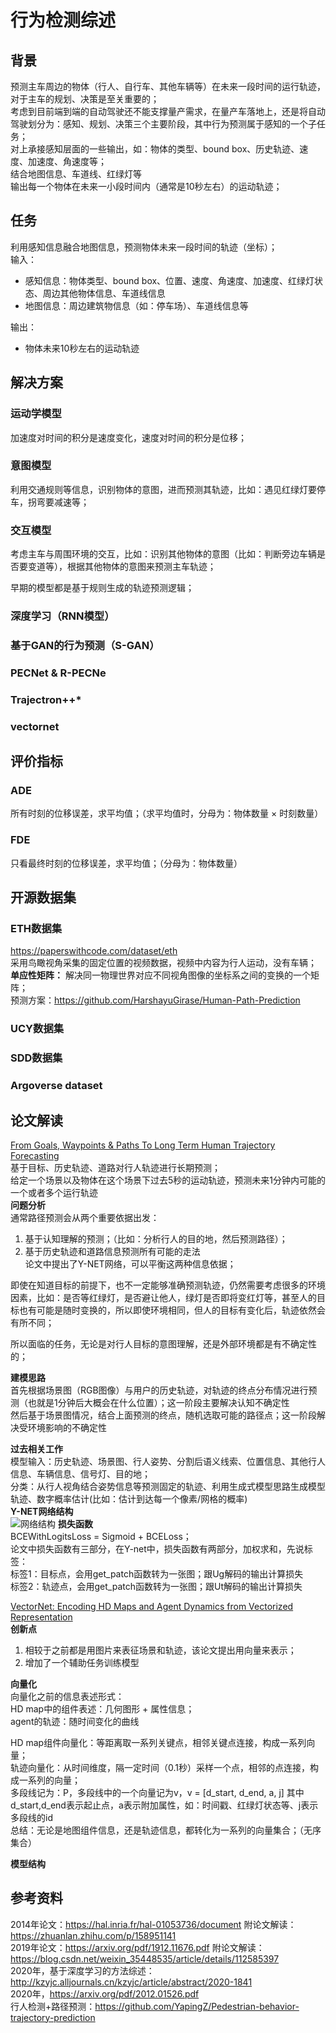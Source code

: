 行为检测综述
====
## 背景
预测主车周边的物体（行人、自行车、其他车辆等）在未来一段时间的运行轨迹，对于主车的规划、决策是至关重要的；<br>
考虑到目前端到端的自动驾驶还不能支撑量产需求，在量产车落地上，还是将自动驾驶划分为：感知、规划、决策三个主要阶段，其中行为预测属于感知的一个子任务；<br>
对上承接感知层面的一些输出，如：物体的类型、bound box、历史轨迹、速度、加速度、角速度等；<br>
结合地图信息、车道线、红绿灯等<br>
输出每一个物体在未来一小段时间内（通常是10秒左右）的运动轨迹；<br>

## 任务
利用感知信息融合地图信息，预测物体未来一段时间的轨迹（坐标）；<br>
输入：<br>
- 感知信息：物体类型、bound box、位置、速度、角速度、加速度、红绿灯状态、周边其他物体信息、车道线信息
- 地图信息：周边建筑物信息（如：停车场）、车道线信息等

输出：<br>
- 物体未来10秒左右的运动轨迹

## 解决方案
### 运动学模型
加速度对时间的积分是速度变化，速度对时间的积分是位移；

### 意图模型
利用交通规则等信息，识别物体的意图，进而预测其轨迹，比如：遇见红绿灯要停车，拐弯要减速等；

### 交互模型
考虑主车与周围环境的交互，比如：识别其他物体的意图（比如：判断旁边车辆是否要变道等），根据其他物体的意图来预测主车轨迹；

早期的模型都是基于规则生成的轨迹预测逻辑；

### 深度学习（RNN模型）

### 基于GAN的行为预测（S-GAN）

### PECNet & R-PECNe

### Trajectron++*

### vectornet


## 评价指标
### ADE
所有时刻的位移误差，求平均值；（求平均值时，分母为：物体数量 × 时刻数量）

### FDE
只看最终时刻的位移误差，求平均值；（分母为：物体数量）

## 开源数据集
### ETH数据集
https://paperswithcode.com/dataset/eth<br>
采用鸟瞰视角采集的固定位置的视频数据，视频中内容为行人运动，没有车辆；<br>
**单应性矩阵：** 解决同一物理世界对应不同视角图像的坐标系之间的变换的一个矩阵；<br>
预测方案：https://github.com/HarshayuGirase/Human-Path-Prediction

### UCY数据集

### SDD数据集

### Argoverse dataset

## 论文解读
[From Goals, Waypoints & Paths To Long Term Human Trajectory Forecasting](https://arxiv.org/pdf/2012.01526.pdf)<br>
基于目标、历史轨迹、道路对行人轨迹进行长期预测；<br>
给定一个场景以及物体在这个场景下过去5秒的运动轨迹，预测未来1分钟内可能的一个或者多个运行轨迹<br>
**问题分析** <br>
通常路径预测会从两个重要依据出发：<br>
1. 基于认知理解的预测；（比如：分析行人的目的地，然后预测路径）；<br>
2. 基于历史轨迹和道路信息预测所有可能的走法<br>
论文中提出了Y-NET网络，可以平衡这两种信息依据；<br>

即使在知道目标的前提下，也不一定能够准确预测轨迹，仍然需要考虑很多的环境因素，比如：是否等红绿灯，是否避让他人，绿灯是否即将变红灯等，甚至人的目标也有可能是随时变换的，所以即使环境相同，但人的目标有变化后，轨迹依然会有所不同；

所以面临的任务，无论是对行人目标的意图理解，还是外部环境都是有不确定性的；

**建模思路** <br>
首先根据场景图（RGB图像）与用户的历史轨迹，对轨迹的终点分布情况进行预测（也就是1分钟后大概会在什么位置）；这一阶段主要解决认知不确定性<br>
然后基于场景图情况，结合上面预测的终点，随机选取可能的路径点；这一阶段解决受环境影响的不确定性<br>

**过去相关工作** <br>
模型输入：历史轨迹、场景图、行人姿势、分割后语义线索、位置信息、其他行人信息、车辆信息、信号灯、目的地；<br>
分类：从行人视角结合姿势信息等预测固定的轨迹、利用生成式模型思路生成模型轨迹、数字概率估计(比如：估计到达每一个像素/网格的概率)<br>
**Y-NET网络结构** <br>
![网络结构](/docs/ml/images/Y-NET网络简介.png)
**损失函数** <br>
BCEWithLogitsLoss = Sigmoid + BCELoss；<br>
论文中损失函数有三部分，在Y-net中，损失函数有两部分，加权求和，先说标签：<br>
标签1：目标点，会用get_patch函数转为一张图；跟Ug解码的输出计算损失<br>
标签2：轨迹点，会用get_patch函数转为一张图；跟Ut解码的输出计算损失<br>

[VectorNet: Encoding HD Maps and Agent Dynamics from Vectorized Representation](https://arxiv.org/pdf/2005.04259.pdf)<br>
**创新点** <br>
1. 相较于之前都是用图片来表征场景和轨迹，该论文提出用向量来表示；
2. 增加了一个辅助任务训练模型

**向量化** <br>
向量化之前的信息表述形式：<br>
HD map中的组件表述：几何图形 + 属性信息；<br>
agent的轨迹：随时间变化的曲线 <br>

HD map组件向量化：等距离取一系列关键点，相邻关键点连接，构成一系列向量；<br>
轨迹向量化：从时间维度，隔一定时间（0.1秒）采样一个点，相邻的点连接，构成一系列的向量；<br>
多段线记为：P，多段线中的一个向量记为v，v = \[d_start, d_end, a, j] 其中d_start,d_end表示起止点，a表示附加属性，如：时间戳、红绿灯状态等、j表示多段线的id<br>
总结：无论是地图组件信息，还是轨迹信息，都转化为一系列的向量集合；（无序集合）

**模型结构** <br>

## 参考资料
2014年论文：https://hal.inria.fr/hal-01053736/document 附论文解读：https://zhuanlan.zhihu.com/p/158951141<br>
2019年论文：https://arxiv.org/pdf/1912.11676.pdf 附论文解读：https://blog.csdn.net/weixin_35448535/article/details/112585397<br>
2020年，基于深度学习的方法综述：http://kzyjc.alljournals.cn/kzyjc/article/abstract/2020-1841<br>
2020年，https://arxiv.org/pdf/2012.01526.pdf<br>
行人检测+路径预测：https://github.com/YapingZ/Pedestrian-behavior-trajectory-prediction


